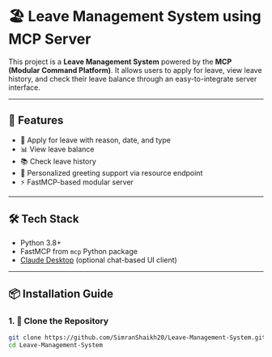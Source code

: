 # 🏖️ Leave Management System using MCP Server

This project is a **Leave Management System** powered by the **MCP (Modular Command Platform)**. It allows users to apply for leave, view leave history, and check their leave balance through an easy-to-integrate server interface.

---

## 🚀 Features

- 📝 Apply for leave with reason, date, and type  
- 📊 View leave balance  
- 📚 Check leave history  
- 🤖 Personalized greeting support via resource endpoint  
- ⚡ FastMCP-based modular server  

---

## 🛠️ Tech Stack

- Python 3.8+  
- FastMCP from `mcp` Python package  
- [Claude Desktop](https://github.com/microsoft/claude) (optional chat-based UI client)  

---

## 📦 Installation Guide

### 1. 📁 Clone the Repository

```bash
git clone https://github.com/SimranShaikh20/Leave-Management-System.git
cd Leave-Management-System


